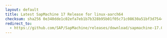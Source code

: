 ```yaml
---
layout: default
title: Latest SapMachine 17 Release for linux-aarch64
checksum: sha256 0e340dde1c02efa7eb1b7b328b95b01f05c71c08630a51bf3d7544b2d148a44f
redirect_to:
  - https://github.com/SAP/SapMachine/releases/download/sapmachine-17.0.12/sapmachine-jdk-17.0.12_linux-aarch64_bin.tar.gz
---
```

